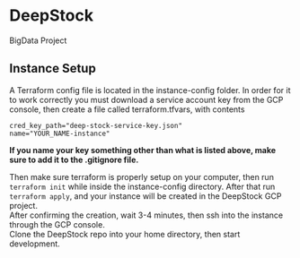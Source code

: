 # DeepStock
BigData Project


## Instance Setup
A Terraform config file is located in the instance-config folder. In order for it to work correctly you must download a service account key from the GCP console, then create a file called terraform.tfvars, with contents  
```
cred_key_path="deep-stock-service-key.json"
name="YOUR_NAME-instance"
```
__If you name your key something other than what is listed above, make sure to add it to the .gitignore file.__

Then make sure terraform is properly setup on your computer, then run `terraform init` while inside the instance-config directory. After that run `terraform apply`, and your instance will be created in the DeepStock GCP project.  
After confirming the creation, wait 3-4 minutes, then ssh into the instance through the GCP console.  
Clone the DeepStock repo into your home directory, then start development.
